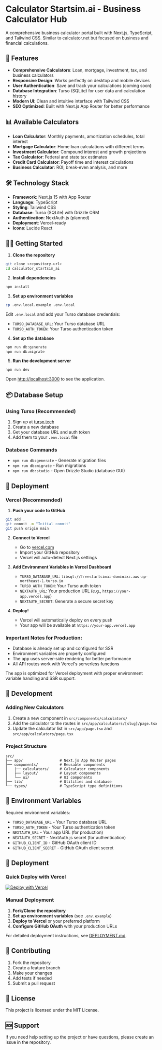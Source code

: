 # Calculator Startsim.ai - Business Calculator Hub

A comprehensive business calculator portal built with Next.js, TypeScript, and Tailwind CSS. Similar to calculator.net but focused on business and financial calculations.

## 🚀 Features

- **Comprehensive Calculators**: Loan, mortgage, investment, tax, and business calculators
- **Responsive Design**: Works perfectly on desktop and mobile devices
- **User Authentication**: Save and track your calculations (coming soon)
- **Database Integration**: Turso (SQLite) for user data and calculation history
- **Modern UI**: Clean and intuitive interface with Tailwind CSS
- **SEO Optimized**: Built with Next.js App Router for better performance

## 📊 Available Calculators

- **Loan Calculator**: Monthly payments, amortization schedules, total interest
- **Mortgage Calculator**: Home loan calculations with different terms
- **Investment Calculator**: Compound interest and growth projections
- **Tax Calculator**: Federal and state tax estimates
- **Credit Card Calculator**: Payoff time and interest calculations
- **Business Calculator**: ROI, break-even analysis, and more

## 🛠️ Technology Stack

- **Framework**: Next.js 15 with App Router
- **Language**: TypeScript
- **Styling**: Tailwind CSS
- **Database**: Turso (SQLite) with Drizzle ORM
- **Authentication**: NextAuth.js (planned)
- **Deployment**: Vercel-ready
- **Icons**: Lucide React

## 🏃‍♂️ Getting Started

1. **Clone the repository**
```bash
git clone <repository-url>
cd calculator_startsim_ai
```

2. **Install dependencies**
```bash
npm install
```

3. **Set up environment variables**
```bash
cp .env.local.example .env.local
```

Edit `.env.local` and add your Turso database credentials:
- `TURSO_DATABASE_URL`: Your Turso database URL
- `TURSO_AUTH_TOKEN`: Your Turso authentication token

4. **Set up the database**
```bash
npm run db:generate
npm run db:migrate
```

5. **Run the development server**
```bash
npm run dev
```

Open [http://localhost:3000](http://localhost:3000) to see the application.

## 📦 Database Setup

### Using Turso (Recommended)

1. Sign up at [turso.tech](https://turso.tech/)
2. Create a new database
3. Get your database URL and auth token
4. Add them to your `.env.local` file

### Database Commands

- `npm run db:generate` - Generate migration files
- `npm run db:migrate` - Run migrations
- `npm run db:studio` - Open Drizzle Studio (database GUI)

## 🚀 Deployment

### Vercel (Recommended)

1. **Push your code to GitHub**
```bash
git add .
git commit -m "Initial commit"
git push origin main
```

2. **Connect to Vercel**
   - Go to [vercel.com](https://vercel.com)
   - Import your GitHub repository
   - Vercel will auto-detect Next.js settings

3. **Add Environment Variables in Vercel Dashboard**
   - `TURSO_DATABASE_URL`: `libsql://freestartsimai-dominixz.aws-ap-northeast-1.turso.io`
   - `TURSO_AUTH_TOKEN`: Your Turso auth token
   - `NEXTAUTH_URL`: Your production URL (e.g., `https://your-app.vercel.app`)
   - `NEXTAUTH_SECRET`: Generate a secure secret key

4. **Deploy!**
   - Vercel will automatically deploy on every push
   - Your app will be available at `https://your-app.vercel.app`

### Important Notes for Production:
- Database is already set up and configured for SSR
- Environment variables are properly configured
- The app uses server-side rendering for better performance
- All API routes work with Vercel's serverless functions

The app is optimized for Vercel deployment with proper environment variable handling and SSR support.

## 🔧 Development

### Adding New Calculators

1. Create a new component in `src/components/calculators/`
2. Add the calculator to the routes in `src/app/calculators/[slug]/page.tsx`
3. Update the calculator list in `src/app/page.tsx` and `src/app/calculators/page.tsx`

### Project Structure

```
src/
├── app/                 # Next.js App Router pages
├── components/          # Reusable components
│   ├── calculators/     # Calculator components
│   ├── layout/          # Layout components
│   └── ui/              # UI components
├── lib/                 # Utilities and database
└── types/               # TypeScript type definitions
```

## 📝 Environment Variables

Required environment variables:

- `TURSO_DATABASE_URL` - Your Turso database URL
- `TURSO_AUTH_TOKEN` - Your Turso authentication token
- `NEXTAUTH_URL` - Your app URL (for production)
- `NEXTAUTH_SECRET` - NextAuth.js secret (for authentication)
- `GITHUB_CLIENT_ID` - GitHub OAuth client ID
- `GITHUB_CLIENT_SECRET` - GitHub OAuth client secret

## 🚀 Deployment

### Quick Deploy with Vercel

[![Deploy with Vercel](https://vercel.com/button)](https://vercel.com/new/clone?repository-url=https://github.com/YOUR_USERNAME/calculator-startsim-ai)

### Manual Deployment

1. **Fork/Clone the repository**
2. **Set up environment variables** (see `.env.example`)
3. **Deploy to Vercel** or your preferred platform
4. **Configure GitHub OAuth** with your production URLs

For detailed deployment instructions, see [DEPLOYMENT.md](./DEPLOYMENT.md).

## 🤝 Contributing

1. Fork the repository
2. Create a feature branch
3. Make your changes
4. Add tests if needed
5. Submit a pull request

## 📄 License

This project is licensed under the MIT License.

## 🆘 Support

If you need help setting up the project or have questions, please create an issue in the repository.

